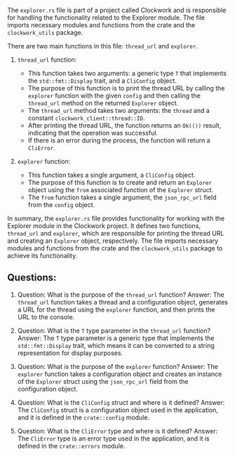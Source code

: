 The `explorer.rs` file is part of a project called Clockwork and is responsible for handling the functionality related to the Explorer module. The file imports necessary modules and functions from the crate and the `clockwork_utils` package.

There are two main functions in this file: `thread_url` and `explorer`.

1. `thread_url` function:
   - This function takes two arguments: a generic type `T` that implements the `std::fmt::Display` trait, and a `CliConfig` object.
   - The purpose of this function is to print the thread URL by calling the `explorer` function with the given `config` and then calling the `thread_url` method on the returned `Explorer` object.
   - The `thread_url` method takes two arguments: the `thread` and a constant `clockwork_client::thread::ID`.
   - After printing the thread URL, the function returns an `Ok(())` result, indicating that the operation was successful.
   - If there is an error during the process, the function will return a `CliError`.

2. `explorer` function:
   - This function takes a single argument, a `CliConfig` object.
   - The purpose of this function is to create and return an `Explorer` object using the `from` associated function of the `Explorer` struct.
   - The `from` function takes a single argument, the `json_rpc_url` field from the `config` object.

In summary, the `explorer.rs` file provides functionality for working with the Explorer module in the Clockwork project. It defines two functions, `thread_url` and `explorer`, which are responsible for printing the thread URL and creating an `Explorer` object, respectively. The file imports necessary modules and functions from the crate and the `clockwork_utils` package to achieve its functionality.
## Questions: 
 1. Question: What is the purpose of the `thread_url` function?
   Answer: The `thread_url` function takes a thread and a configuration object, generates a URL for the thread using the `explorer` function, and then prints the URL to the console.

2. Question: What is the `T` type parameter in the `thread_url` function?
   Answer: The `T` type parameter is a generic type that implements the `std::fmt::Display` trait, which means it can be converted to a string representation for display purposes.

3. Question: What is the purpose of the `explorer` function?
   Answer: The `explorer` function takes a configuration object and creates an instance of the `Explorer` struct using the `json_rpc_url` field from the configuration object.

4. Question: What is the `CliConfig` struct and where is it defined?
   Answer: The `CliConfig` struct is a configuration object used in the application, and it is defined in the `crate::config` module.

5. Question: What is the `CliError` type and where is it defined?
   Answer: The `CliError` type is an error type used in the application, and it is defined in the `crate::errors` module.
    